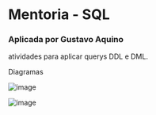 # Mentoria - SQL
### Aplicada por Gustavo Aquino

atividades para aplicar querys DDL e DML.

Diagramas

![image](https://user-images.githubusercontent.com/55218309/104200605-a3877580-5407-11eb-9b7a-edcd9aa9ade4.png)

![image](https://user-images.githubusercontent.com/55218309/104201037-12fd6500-5408-11eb-8aa0-508dd8dc9a0a.png)


